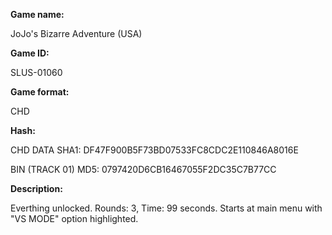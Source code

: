 **Game name:**

JoJo's Bizarre Adventure (USA)

**Game ID:**

SLUS-01060

**Game format:**

CHD

**Hash:**

CHD DATA SHA1: DF47F900B5F73BD07533FC8CDC2E110846A8016E

BIN (TRACK 01) MD5: 0797420D6CB16467055F2DC35C7B77CC

**Description:**

Everthing unlocked. Rounds: 3, Time: 99 seconds. Starts at main menu with "VS MODE" option highlighted.